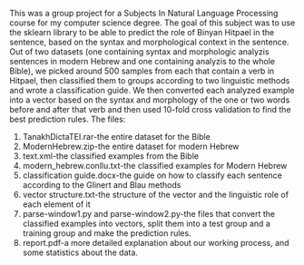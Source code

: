 This was a group project for a Subjects In Natural Language Processing course for my computer science degree.
The goal of this subject was to use the sklearn library to be able to predict the role of Binyan Hitpael in the sentence, based on the syntax and morphological context in the
sentence.
Out of two datasets (one containing syntax and morphologic analyzis sentences in modern Hebrew and one containing analyzis to the whole Bible), we picked around 500 samples from
each that contain a verb in Hitpael, then classified them to groups according to two linguistic methods and wrote a classification guide. We then converted each analyzed example
into a vector based on the syntax and morphology of the one or two words before and after that verb and then used 10-fold cross validation to find the best prediction rules.
The files:
1. TanakhDictaTEI.rar-the entire dataset for the Bible
2. ModernHebrew.zip-the entire dataset for modern Hebrew
3. text.xml-the classified examples from the Bible
4. modern_hebrew.conllu.txt-the classified examples for Modern Hebrew
5. classification guide.docx-the guide on how to classify each sentence according to the Glinert and Blau methods
6. vector structure.txt-the structure of the vector and the linguistic role of each element of it
7. parse-window1.py and parse-window2.py-the files that convert the classified examples into vectors, split them into a test group and a training group and make the prediction
   rules.
8. report.pdf-a more detailed explanation about our working process, and some statistics about the data.
